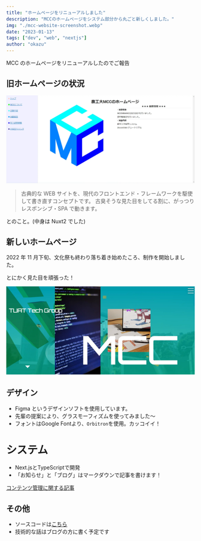 ```yaml
---
title: "ホームページをリニューアルしました"
description: "MCCのホームページをシステム部分から丸ごと新しくしました。"
img: "./mcc-website-screenshot.webp"
date: "2023-01-13"
tags: ["dev", "web", "nextjs"]
author: "okazu"
---
```


MCC のホームページをリニューアルしたのでご報告

## 旧ホームページの状況

![old website](./old-website-screenshot.webp)

> 古典的な WEB サイトを、現代のフロントエンド・フレームワークを駆使して書き直すコンセプトです。 古臭そうな見た目をしてる割に、がっつりレスポンシブ・SPA で動きます。

とのこと。(中身は Nuxt2 でした)

## 新しいホームページ

2022 年 11 月下旬、文化祭も終わり落ち着き始めたころ、制作を開始しました。

とにかく見た目を頑張った！

![new website](./new-website-screenshot.webp)

## デザイン

- Figma というデザインソフトを使用しています。
- 先輩の提案により、グラスモーフィズムを使ってみました〜
- フォントはGoogle Fontより、`Orbitron`を使用。カッコイイ！

# システム

- Next.jsとTypeScriptで開発
- 「お知らせ」と「ブログ」はマークダウンで記事を書けます！

[コンテンツ管理に関する記事](/blog/)

## その他

- ソースコードは[こちら](https://github.com/tuatmcc/mcc-website)
- 技術的な話はブログの方に書く予定です
